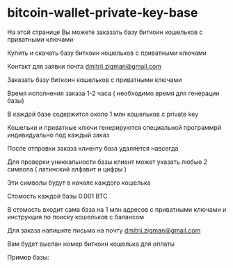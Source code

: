 # bitcoin-wallet-private-key-base

На этой странице Вы можете заказать базу биткоин кошельков с приватными ключами 

Купить и скачать базу биткоин кошельков с приватными ключами

Контакт для заявки почта dmitrii.zigman@gmail.com

Заказать базу биткоин кошельков с приватными ключами

Время исполнения заказа 1-2 часа ( необходимо время для генерации базы)

В каждой базе содержится около 1 млн кошельков с private key

Кошельки и приватные ключи генерируются специальной программрй индивидуально под каждый заказ

После отправки заказа клиенту база удаляется навсегда

Для проверки униккальности базы клиент может указать любые 2 символа ( латинский алфавит и цифры )

Эти символы будут в начале каждого кошелька

Стомость каждой базы 0.001 BTC

В стомость входит сама база на 1 млн адресов с приватными ключами и инструкция по поиску кошельков с балансом

Для заказа напишите письмо на почту dmitrii.zigman@gmail.com

Вам будет выслан номер биткоин кошелька для оплаты

Пример базы:


